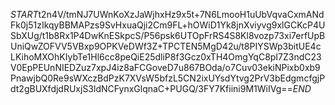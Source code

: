 $START$t2n4V/tmNJ7UWnKoXzJaWjhxHz9x5t+7N6LmooH1uUbVqvaCxmANdFk0j51zIkqyBBMAPzs9SvHxuaQji2Cm9FL+hOWiD1Yk8jnXviyvg9xlGCKcP4USbXUg/t1b8Rx1P4DwKnESkpcS/P56psk6UTOpFrRS4S8Kl8vozp73xi7erfUpBUniQwZOFVV5VBxp9OPKVeDWf3Z+TPCTEN5MgD42u/t8PIYSWp3bitUE4cLKihoMXOhKIybTe1Hl6cc8peQiE25dliP8f3Gcz0xTH4OmgYqC8pI7Z3ndC23V0EpPEUnNIEDZuz7xpJ4iz8aFCGoveD7u867BOda/o7Cuv03ekiNPixb0xb9PnawjbQ0Re9sWXczBdPzK7XVsW5bfzL5CN2ixUYsdYtvg2PrV3bEdgmcfgjPdt2gBUXfdjdRUxjS3ldNCFynxGlqnaC+PUGQ/3FY7Kfiini9M1WiIVg==$END$